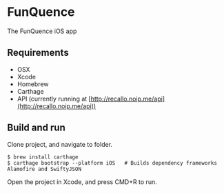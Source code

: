 # FunQuence
The FunQuence iOS app

## Requirements

* OSX
* Xcode
* Homebrew
* Carthage
* API (currently running at [http://recallo.noip.me/api](http://recallo.noip.me/api))

## Build and run

Clone project, and navigate to folder.

```
$ brew install carthage
$ carthage bootstrap --platform iOS   # Builds dependency frameworks Alamofire and SwiftyJSON
```

Open the project in Xcode, and press CMD+R to run.
